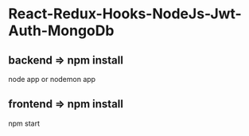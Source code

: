 # React-Redux-Hooks-NodeJs-Jwt-Auth-MongoDb

## backend => npm install 
   
   node app  or  nodemon app

## frontend => npm install

   npm start


